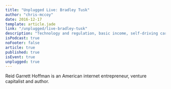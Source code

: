```yaml
---
title: "Unplugged Live: Bradley Tusk"
author: "chris-mccoy"
date: 2016-12-17
template: article.jade
link: "/unplugged/live-bradley-tusk"
description: "Technology and regulation, basic income, self-driving cars, Bloomberg vs. Kalanick and more."
isPodcast: true
noFooter: false
article: true
published: true
isEvent: true
unplugged: true
---
```


<p>
  Reid Garrett Hoffman is an American internet entrepreneur, venture capitalist and author.
</p>
